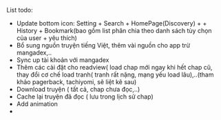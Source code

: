 List todo:
+ Update bottom icon: Setting + Search + HomePage(Discovery) +  + History + Bookmark(bao gồm list phân chia theo danh sách tùy chọn của user + yêu thích)
+ Bổ sung nguồn truyện tiếng Việt, thêm vài nguồn cho app trừ mangadex,..
+ Sync up tài khoản với mangadex 
+ Thêm các cài đặt cho readview( load chap mới ngay khi hết chap cũ, thay đổi cơ chế load tranh( tranh rất nặng, mạng yếu load lâu),..(tham khảo pagerback, tachiyomi, sẽ liệt kê sau)
+ Download truyện ( tất cả, chap chưa đọc,..)
+ Cache lại truyện đã đọc ( lưu trong lịch sử chap)
+ Add animation 
+ 
